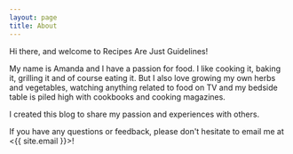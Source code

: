 ```yaml
---
layout: page
title: About
---
```


Hi there, and welcome to Recipes Are Just Guidelines!  

My name is Amanda and I have a passion for food.  I like cooking it, baking it, grilling it and of course eating it.  But I also love growing my own herbs and vegetables, watching anything related to food on TV and my bedside table is piled high with cookbooks and cooking magazines.

I created this blog to share my passion and experiences with others.  

If you have any questions or feedback, please don't hesitate to email me at <{{ site.email }}>!


